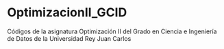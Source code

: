 # OptimizacionII_GCID
Códigos de la asignatura Optimización II del Grado en Ciencia e Ingeniería de Datos de la Universidad Rey Juan Carlos
